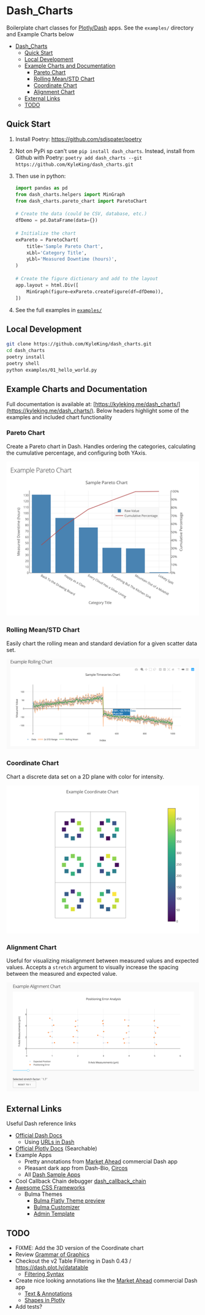 # Dash_Charts

Boilerplate chart classes for [Plotly/Dash](https://dash.plot.ly/) apps. See the `examples/` directory and Example Charts below

<!-- TOC -->

- [Dash_Charts](#dash_charts)
    - [Quick Start](#quick-start)
    - [Local Development](#local-development)
    - [Example Charts and Documentation](#example-charts-and-documentation)
        - [Pareto Chart](#pareto-chart)
        - [Rolling Mean/STD Chart](#rolling-meanstd-chart)
        - [Coordinate Chart](#coordinate-chart)
        - [Alignment Chart](#alignment-chart)
    - [External Links](#external-links)
    - [TODO](#todo)

<!-- /TOC -->

## Quick Start

1. Install Poetry: https://github.com/sdispater/poetry
1. Not on PyPi sp can't use `pip install dash_charts`. Instead, install from Github with Poetry: `poetry add dash_charts --git https://github.com/KyleKing/dash_charts.git`
1. Then use in python:

    ```py
    import pandas as pd
    from dash_charts.helpers import MinGraph
    from dash_charts.pareto_chart import ParetoChart

    # Create the data (could be CSV, database, etc.)
    dfDemo = pd.DataFrame(data={})

    # Initialize the chart
    exPareto = ParetoChart(
        title='Sample Pareto Chart',
        xLbl='Category Title',
        yLbl='Measured Downtime (hours)',
    )

    # Create the figure dictionary and add to the layout
    app.layout = html.Div([
        MinGraph(figure=exPareto.createFigure(df=dfDemo)),
    ])
    ```

1. See the full examples in [`examples/`](./examples)

## Local Development

```sh
git clone https://github.com/KyleKing/dash_charts.git
cd dash_charts
poetry install
poetry shell
python examples/01_hello_world.py
```

## Example Charts and Documentation

Full documentation is available at: [https://kyleking.me/dash_charts/](https://kyleking.me/dash_charts/). Below headers highlight some of the examples and included chart functionality

### Pareto Chart

Create a Pareto chart in Dash. Handles ordering the categories, calculating the cumulative percentage, and configuring both YAxis.

![ex_pareto_chart.png](.images/ex_pareto_chart.png)

### Rolling Mean/STD Chart

Easily chart the rolling mean and standard deviation for a given scatter data set.

![ex_rolling_chart.png](.images/ex_rolling_chart.png)

### Coordinate Chart

Chart a discrete data set on a 2D plane with color for intensity.

![ex_coordinate_chart.png](.images/ex_coordinate_chart.png)

### Alignment Chart

Useful for visualizing misalignment between measured values and expected values. Accepts a `stretch` argument to visually increase the spacing between the measured and expected value.

![ex_alignment_chart.png](.images/ex_alignment_chart.png)

## External Links

Useful Dash reference links

- [Official Dash Docs](https://dash.plot.ly)
    - Using [URLs in Dash](https://dash.plot.ly/urls)
- [Official Plotly Docs](https://plot.ly/python/) (Searchable)
- Example Apps
    - Pretty annotations from [Market Ahead](https://www.marketahead.com/p/FOX) commercial Dash app
    - Pleasant dark app from Dash-Bio, [Circos](https://github.com/plotly/dash-bio/blob/master/tests/dashbio_demos/app_circos.py)
    - All [Dash Sample Apps](https://github.com/plotly/dash-sample-apps/tree/master/apps)
- Cool Callback Chain debugger [dash_callback_chain](https://github.com/nicolaskruchten/dash_callback_chain)
- [Awesome CSS Frameworks](https://github.com/troxler/awesome-css-frameworks)
    - Bulma Themes
        - [Bulma Flatly Theme preview](https://jenil.github.io/bulmaswatch/flatly/)
        - [Bulma Customizer](https://bulma-customizer.bstash.io/)
        - [Admin Template](https://bulmatemplates.github.io/bulma-templates/)

## TODO

- FIXME: Add the 3D version of the Coordinate chart
- Review [Grammar of Graphics](https://towardsdatascience.com/a-comprehensive-guide-to-the-grammar-of-graphics-for-effective-visualization-of-multi-dimensional-1f92b4ed4149)
- Checkout the v2 Table Filtering in Dash 0.43 / https://dash.plot.ly/datatable
    - [Filtering Syntax](https://dash.plot.ly/datatable/filtering)
- Create nice looking annotations like the [Market Ahead](https://www.marketahead.com/p/FOX) commercial Dash app
    - [Text & Annotations](https://plot.ly/python/text-and-annotations/)
    - [Shapes in Plotly](https://plot.ly/python/shapes/)
- Add tests?
